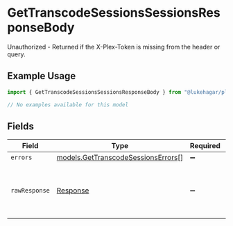 # GetTranscodeSessionsSessionsResponseBody

Unauthorized - Returned if the X-Plex-Token is missing from the header or query.

## Example Usage

```typescript
import { GetTranscodeSessionsSessionsResponseBody } from "@lukehagar/plexjs";

// No examples available for this model
```

## Fields

| Field                                                                          | Type                                                                           | Required                                                                       | Description                                                                    |
| ------------------------------------------------------------------------------ | ------------------------------------------------------------------------------ | ------------------------------------------------------------------------------ | ------------------------------------------------------------------------------ |
| `errors`                                                                       | [models.GetTranscodeSessionsErrors](../models/gettranscodesessionserrors.md)[] | :heavy_minus_sign:                                                             | N/A                                                                            |
| `rawResponse`                                                                  | [Response](https://developer.mozilla.org/en-US/docs/Web/API/Response)          | :heavy_minus_sign:                                                             | Raw HTTP response; suitable for custom response parsing                        |